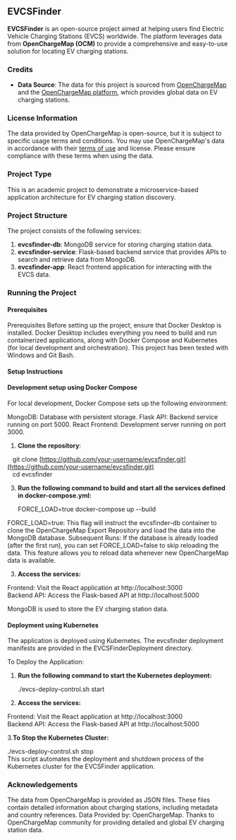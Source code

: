 ## EVCSFinder

**EVCSFinder** is an open-source project aimed at helping users find Electric Vehicle Charging Stations (EVCS) worldwide. The platform leverages data from **OpenChargeMap (OCM)** to provide a comprehensive and easy-to-use solution for locating EV charging stations.

### Credits

- **Data Source**: The data for this project is sourced from [OpenChargeMap](https://github.com/openchargemap/ocm-export) and the [OpenChargeMap platform](https://openchargemap.org/), which provides global data on EV charging stations.

### License Information

The data provided by OpenChargeMap is open-source, but it is subject to specific usage terms and conditions. You may use OpenChargeMap's data in accordance with their [terms of use](https://openchargemap.org/site/terms) and license. Please ensure compliance with these terms when using the data.

### Project Type 

This is an academic project to demonstrate a microservice-based application architecture for EV charging station discovery.

### Project Structure

The project consists of the following services:

1. **evcsfinder-db**: MongoDB service for storing charging station data.
2. **evcsfinder-service**: Flask-based backend service that provides APIs to search and retrieve data from MongoDB.
3. **evcsfinder-app**: React frontend application for interacting with the EVCS data.

### Running the Project

#### Prerequisites

Prerequisites
Before setting up the project, ensure that Docker Desktop is installed. Docker Desktop includes everything you need to build and run containerized applications, along with Docker Compose and Kubernetes (for local development and orchestration). This project has been tested with Windows and Git Bash.

#### Setup Instructions
#### Development setup using Docker Compose
For local development, Docker Compose sets up the following environment:

MongoDB: Database with persistent storage.
Flask API: Backend service running on port 5000.
React Frontend: Development server running on port 3000.

1. **Clone the repository**:

   git clone [https://github.com/your-username/evcsfinder.git](https://github.com/your-username/evcsfinder.git)  
   cd evcsfinder

3. **Run the following command to build and start all the services defined in docker-compose.yml:**

   FORCE_LOAD=true docker-compose up --build  

FORCE_LOAD=true: This flag will instruct the evcsfinder-db container to clone the OpenChargeMap Export Repository and load the data into the MongoDB database.
Subsequent Runs: If the database is already loaded (after the first run), you can set FORCE_LOAD=false to skip reloading the data.
This feature allows you to reload data whenever new OpenChargeMap data is available.

3. **Access the services:**
  
Frontend: Visit the React application at http://localhost:3000  
Backend API: Access the Flask-based API at http://localhost:5000  

MongoDB is used to store the EV charging station data.

#### Deployment using Kubernetes
The application is deployed using Kubernetes. The evcsfinder deployment manifests are provided in the EVCSFinderDeployment directory.

To Deploy the Application:
1. **Run the following command to start the Kubernetes deployment:**

     ./evcs-deploy-control.sh start

3. **Access the services:**
   
Frontend: Visit the React application at http://localhost:3000  
Backend API: Access the Flask-based API at http://localhost:5000  

  
3.**To Stop the Kubernetes Cluster:**
   
./evcs-deploy-control.sh stop  
This script automates the deployment and shutdown process of the Kubernetes cluster for the EVCSFinder application.

### Acknowledgements
The data from OpenChargeMap is provided as JSON files. These files contain detailed information about charging stations, including metadata and country references.
Data Provided by: OpenChargeMap.
Thanks to OpenChargeMap community for providing detailed and global EV charging station data.
